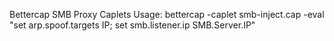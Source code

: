 Bettercap SMB Proxy Caplets
Usage:
bettercap -caplet smb-inject.cap -eval "set arp.spoof.targets IP; set smb.listener.ip SMB.Server.IP"
